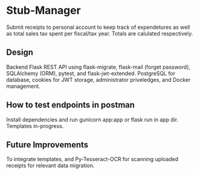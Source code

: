 # Stub-Manager

Submit receipts to personal account to keep track of expendetures as well as total sales tax spent per fiscal/tax year.
Totals are calulated respectively.

## Design

Backend Flask REST API using flask-migrate, flask-mail (forget password), SQLAlchemy (ORM), pytest, and flask-jwt-extended. PostgreSQL for database, cookies for JWT storage, administrator priveledges, and Docker management.

## How to test endpoints in postman
Install dependencies and run gunicorn app:app or flask run in app dir.
Templates in-progress.

## Future Improvements

To integrate templates, and Py-Tesseract-OCR for scanning uploaded receipts for relevant data migration.
